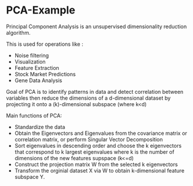 # PCA-Example

Principal Component Analysis is an unsupervised dimensionality reduction algorithm.

This is used for operations like :
* Noise filtering 
* Visualization
* Feature Extraction
* Stock Market Predictions 
* Gene Data Analysis


Goal of PCA is to identify patterns in data and detect correlation between variables then reduce the dimensions of a d-dimensional dataset by projecting it onto a (k)-dimensional subspace (where k<d) 


Main functions of PCA:
* Standardize the data
* Obtain the Eigenvectors and Eigenvalues from the covariance matrix or correlation matrix, or perform Singular Vector Decomposition
* Sort eigenvalues in descending order and choose the k eigenvectors that correspond to k largest eigenvalues where k is the number of dimensions of the new features supspace (k<=d)
* Construct the projection matrix W from the selected k eigenvectors 
* Transform the orginial dataset X via W to obtain k-dimensional feature subspace Y.



